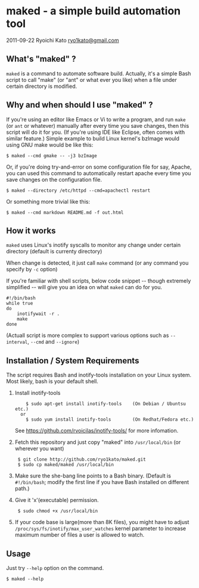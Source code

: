 maked - a simple build automation tool
=======================================

2011-09-22
Ryoichi Kato <ryo1kato@gmail.com>



What's "maked" ?
---------------------------------------

`maked` is a command to automate software build.
Actually, it's a simple Bash script to call "make"
(or "ant" or what ever you like) when a file under
certain directory is modified.



Why and when should I use "maked" ?
---------------------------------------

If you're using an editor like Emacs or Vi to write a program,
and run `make` (or `ant` or whatever) manually after every time you
save changes, then this script will do it for you.
(If you're using IDE like Eclipse, often comes with similar feature.)
Simple example to build Linux kernel's bzImage would using GNU make
would be like this:

    $ maked --cmd gmake -- -j3 bzImage

Or, if you're doing try-and-error on some configuration file for
say, Apache, you can used this command to automatically restart
apache every time you save changes on the configuration file.

    $ maked --directory /etc/httpd --cmd=apachectl restart

Or something more trivial like this:

    $ maked --cmd markdown README.md -f out.html


How it works
---------------------------------------

`maked` uses Linux's inotify syscalls to monitor any change under
certain directory (default is currenty directory)

When change is detected, it just call `make` command
(or any command you specify by `-c` option)

If you're familiar with shell scripts, below code snippet
-- though extremely simplified -- will give you an idea on
what `maked` can do for you.

    #!/bin/bash
    while true
    do
        inotifywait -r .
        make
    done

(Actuall script is more complex to support various options
such as `--interval`, `--cmd` and `--ignore`)


Installation / System Requirements
---------------------------------------
The script requires Bash and inotify-tools installation
on your Linux system. Most likely, bash is your default shell.

1. Install inotify-tools

           $ sudo apt-get install inotify-tools    (On Debian / Ubuntsu etc.)
         or
           $ sudo yum install inotify-tools        (On Redhat/Fedora etc.)

    See https://github.com/rvoicilas/inotify-tools/ for more infomation.

2. Fetch this repository and just copy "maked"
   into `/usr/local/bin` (or wherever you want)

        $ git clone http://github.com/ryo1kato/maked.git
        $ sudo cp maked/maked /usr/local/bin

3. Make sure the she-bang line points to a Bash binary.
   (Default is `#!/bin/bash`; modify the first line if you have
    Bash installed on different path.)

4. Give it 'x'(executable) permission.

        $ sudo chmod +x /usr/local/bin

5. If your code base is large(more than 8K files), you might have to
   adjust `/proc/sys/fs/inotify/max_user_watches` kernel parameter to
   increase maximum number of files a user is allowed to watch.



Usage
---------------------------------------

Just try `--help` option on the command.

    $ maked --help

